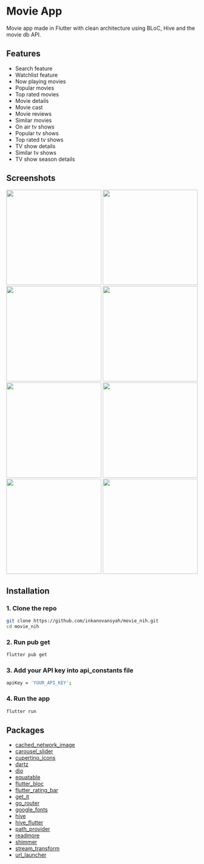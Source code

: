 
# Movie App
Movie app made in Flutter with clean architecture using BLoC, Hive and the movie db API.

## Features
- Search feature
- Watchlist feature
- Now playing movies
- Popular movies
- Top rated movies
- Movie details
- Movie cast
- Movie reviews
- Similar movies
- On air tv shows
- Popular tv shows
- Top rated tv shows
- TV show details
- Similar tv shows
- TV show season details


## Screenshots
<p>
  <img src="https://github.com/inkanovansyah/movie_nih/screenshots/01.png" width="250" />
  <img src="https://github.com/inkanovansyah/movie_nih/screenshots/02.png" width="250" />
  <img src="https://github.com/inkanovansyah/movie_nih/screenshots/03.png" width="250" />
  <img src="https://github.com/inkanovansyah/movie_nih/screenshots/04.png" width="250" />
  <img src="https://github.com/inkanovansyah/movie_nih/screenshots/05.png" width="250" />
  <img src="https://github.com/inkanovansyah/movie_nih/screenshots/06.png" width="250" />
  <img src="https://github.com/inkanovansyah/movie_nih/screenshots/07.png" width="250" />
  <img src="https://github.com/inkanovansyah/movie_nih/screenshots/08.png" width="250" />
</p>

## Installation
### 1. Clone the repo
```bash
git clone https://github.com/inkanovansyah/movie_nih.git
cd movie_nih
```
### 2. Run pub get
```bash
flutter pub get
```
### 3. Add your API key into api_constants file
```bash
apiKey = 'YOUR_API_KEY';
```
### 4. Run the app
```bash 
flutter run
```

## Packages
- [cached_network_image](https://pub.dev/packages/cached_network_image)
- [carousel_slider](https://pub.dev/packages/carousel_slider)
- [cupertino_icons](https://pub.dev/packages/cupertino_icons)
- [dartz](https://pub.dev/packages/dartz)
- [dio](https://pub.dev/packages/dio)
- [equatable](https://pub.dev/packages/equatable)
- [flutter_bloc](https://pub.dev/packages/flutter_bloc)
- [flutter_rating_bar](https://pub.dev/packages/flutter_rating_bar)
- [get_it](https://pub.dev/packages/get_it)
- [go_router](https://pub.dev/packages/go_router)
- [google_fonts](https://pub.dev/packages/google_fonts)
- [hive](https://pub.dev/packages/hive)
- [hive_flutter](https://pub.dev/packages/hive_flutter)
- [path_provider](https://pub.dev/packages/path_provider)
- [readmore](https://pub.dev/packages/readmore)
- [shimmer](https://pub.dev/packages/shimmer)
- [stream_transform](https://pub.dev/packages/stream_transform)
- [url_launcher](https://pub.dev/packages/url_launcher)



